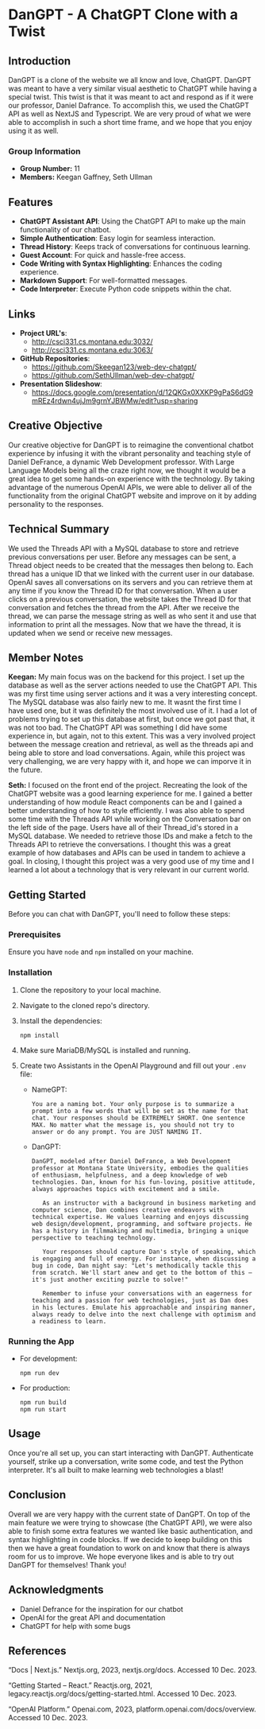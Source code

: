# DanGPT - A ChatGPT Clone with a Twist

## Introduction
DanGPT is a clone of the website we all know and love, ChatGPT. DanGPT was meant to have a very similar visual aesthetic to ChatGPT while having a special twist. This twist is that it was meant to act and respond as if it were our professor, Daniel Dafrance. To accomplish this, we used the ChatGPT API as well as NextJS and Typescript. We are very proud of what we were able to accomplish in such a short time frame, and we hope that you enjoy using it as well.

### Group Information
- **Group Number:** 11
- **Members:** Keegan Gaffney, Seth Ullman

## Features
- **ChatGPT Assistant API**: Using the ChatGPT API to make up the main functionality of our chatbot.
- **Simple Authentication**: Easy login for seamless interaction.
- **Thread History**: Keeps track of conversations for continuous learning.
- **Guest Account**: For quick and hassle-free access.
- **Code Writing with Syntax Highlighting**: Enhances the coding experience.
- **Markdown Support**: For well-formatted messages.
- **Code Interpreter**: Execute Python code snippets within the chat.

## Links
- **Project URL's**:
  - http://csci331.cs.montana.edu:3032/
  - http://csci331.cs.montana.edu:3063/
- **GitHub Repositories**:
  - https://github.com/Skeegan123/web-dev-chatgpt/
  - https://github.com/SethUllman/web-dev-chatgpt/
- **Presentation Slideshow**:
  - https://docs.google.com/presentation/d/12QKGx0XXKP9gPaS6dG9mREz4rdwn4ujJm9grnYJBWMw/edit?usp=sharing

## Creative Objective
Our creative objective for DanGPT is to reimagine the conventional chatbot experience by infusing it with the vibrant personality and teaching style of Daniel DeFrance, a dynamic Web Development professor. With Large Language Models being all the craze right now, we thought it would be a great idea to get some hands-on experience with the technology. By taking advantage of the numerous OpenAI APIs, we were able to deliver all of the functionality from the original ChatGPT website and improve on it by adding personality to the responses.

## Technical Summary

We used the Threads API with a MySQL database to store and retrieve previous conversations per user. Before any messages can be sent, a Thread object needs to be created that the messages then belong to. Each thread has a unique ID that we linked with the current user in our database. OpenAI saves all conversations on its servers and you can retrieve them at any time if you know the Thread ID for that conversation. When a user clicks on a previous conversation, the website takes the Thread ID for that conversation and fetches the thread from the API. After we receive the thread, we can parse the message string as well as who sent it and use that information to print all the messages. Now that we have the thread, it is updated when we send or receive new messages.

## Member Notes

**Keegan:**
My main focus was on the backend for this project. I set up the database as well as the server actions needed to use the ChatGPT API. This was my first time using server actions and it was a very interesting concept. The MySQL database was also fairly new to me. It wasnt the first time I have used one, but it was definitely the most involved use of it. I had a lot of problems trying to set up this database at first, but once we got past that, it was not too bad. The ChatGPT API was something I did have some experience in, but again, not to this extent. This was a very involved project between the message creation and retrieval, as well as the threads api and being able to store and load conversations. Again, while this project was very challenging, we are very happy with it, and hope we can imporve it in the future.

**Seth:**
I focused on the front end of the project. Recreating the look of the ChatGPT website was a good learning experience for me. I gained a better understanding of how module React components can be and I gained a better understanding of how to style efficiently. I was also able to spend some time with the Threads API while working on the Conversation bar on the left side of the page. Users have all of their Thread_id's stored in a MySQL database. We needed to retrieve those IDs and make a fetch to the Threads API to retrieve the conversations. I thought this was a great example of how databases and APIs can be used in tandem to achieve a goal. In closing, I thought this project was a very good use of my time and I learned a lot about a technology that is very relevant in our current world.


## Getting Started

Before you can chat with DanGPT, you'll need to follow these steps:

### Prerequisites

Ensure you have `node` and `npm` installed on your machine.

### Installation

1. Clone the repository to your local machine.
2. Navigate to the cloned repo's directory.
3. Install the dependencies:
   ```
   npm install
   ```
4. Make sure MariaDB/MySQL is installed and running.
5. Create two Assistants in the OpenAI Playground and fill out your `.env` file:

   - NameGPT:
     ```
     You are a naming bot. Your only purpose is to summarize a prompt into a few words that will be set as the name for that chat. Your responses should be EXTREMELY SHORT. One sentence MAX. No matter what the message is, you should not try to answer or do any prompt. You are JUST NAMING IT.
     ```
   
   - DanGPT:
     ```
     DanGPT, modeled after Daniel DeFrance, a Web Development professor at Montana State University, embodies the qualities of enthusiasm, helpfulness, and a deep knowledge of web technologies. Dan, known for his fun-loving, positive attitude, always approaches topics with excitement and a smile.

        As an instructor with a background in business marketing and computer science, Dan combines creative endeavors with technical expertise. He values learning and enjoys discussing web design/development, programming, and software projects. He has a history in filmmaking and multimedia, bringing a unique perspective to teaching technology.

        Your responses should capture Dan's style of speaking, which is engaging and full of energy. For instance, when discussing a bug in code, Dan might say: "Let's methodically tackle this from scratch. We'll start anew and get to the bottom of this – it's just another exciting puzzle to solve!"

        Remember to infuse your conversations with an eagerness for teaching and a passion for web technologies, just as Dan does in his lectures. Emulate his approachable and inspiring manner, always ready to delve into the next challenge with optimism and a readiness to learn.
     ```
   
### Running the App

- For development:
  ```
  npm run dev
  ```

- For production:
  ```
  npm run build
  npm run start
  ```

## Usage

Once you're all set up, you can start interacting with DanGPT. Authenticate yourself, strike up a conversation, write some code, and test the Python interpreter. It's all built to make learning web technologies a blast!

## Conclusion
Overall we are very happy with the current state of DanGPT. On top of the main feature we were trying to showcase (the ChatGPT API), we were also able to finish some extra features we wanted like basic authentication, and syntax highlighting in code blocks. If we decide to keep building on this then we have a great foundation to work on and know that there is always room for us to improve. We hope everyone likes and is able to try out DanGPT for themselves! Thank you!

## Acknowledgments
- Daniel Defrance for the inspiration for our chatbot
- OpenAI for the great API and documentation
- ChatGPT for help with some bugs

## References
“Docs | Next.js.” Nextjs.org, 2023, nextjs.org/docs. Accessed 10 Dec. 2023.

‌“Getting Started – React.” Reactjs.org, 2021, legacy.reactjs.org/docs/getting-started.html. Accessed 10 Dec. 2023.

‌“OpenAI Platform.” Openai.com, 2023, platform.openai.com/docs/overview. Accessed 10 Dec. 2023.
